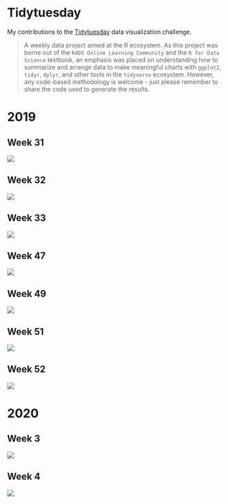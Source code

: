 # Tidytuesday

My contributions to the [Tidytuesday](https://github.com/rfordatascience/tidytuesday) data visualization challenge.

> A weekly data project aimed at the R ecosystem. As this project was borne out of the `R4DS Online Learning Community` and the `R for Data Science` textbook, an emphasis was placed on understanding how to summarize and arrange data to make meaningful charts with `ggplot2`, `tidyr`, `dplyr`, and other tools in the `tidyverse` ecosystem. However, any code-based methodology is welcome - just please remember to share the code used to generate the results.


# 2019

## Week 31

![](graphs/tidytuesday_2019_week31.png)

## Week 32

![](graphs/tidytuesday_2019_week32.png)

## Week 33

![](graphs/tidytuesday_2019_week33.png)

## Week 47

![](graphs/tidytuesday_2019_week47.png)

## Week 49

![](graphs/tidytuesday_2019_week49.png)

## Week 51

![](graphs/tidytuesday_2019_week51.png)

## Week 52

![](graphs/tidytuesday_2019_week52.png)

# 2020

## Week 3

![](graphs/tidytuesday_2020_week03.png)

## Week 4

![](graphs/tidytuesday_2020_week04.png)
